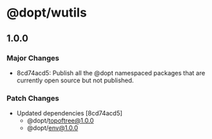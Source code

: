 # @dopt/wutils

## 1.0.0

### Major Changes

- 8cd74acd5: Publish all the @dopt namespaced packages that are currently open source but not published.

### Patch Changes

- Updated dependencies [8cd74acd5]
  - @dopt/topoftree@1.0.0
  - @dopt/env@1.0.0
